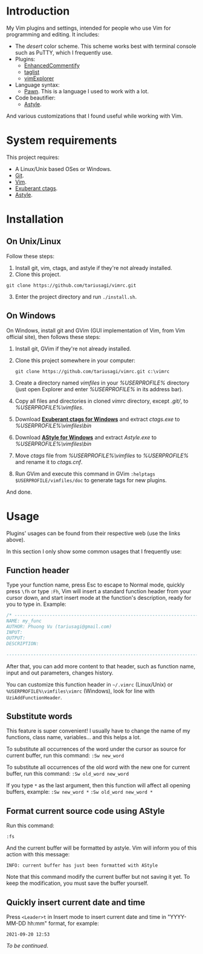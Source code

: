 # Introduction
My Vim plugins and settings, intended for people who use Vim for programming and editing. It includes:
- The *desert* color scheme. This scheme works best with terminal console such as PuTTY, which I frequently use.
- Plugins:
	- [EnhancedCommentify](https://www.vim.org/scripts/script.php?script_id=23)
	- [taglist](https://www.vim.org/scripts/script.php?script_id=273)
	- [vimExplorer](https://www.vim.org/scripts/script.php?script_id=1950)
- Language syntax:
	- [Pawn](https://www.compuphase.com/pawn/pawn.htm). This is a language I used to work with a lot.
- Code beautifier:
  - [Astyle](http://astyle.sourceforge.net/).

And various customizations that I found useful while working with Vim.

# System requirements
This project requires:
- A Linux/Unix based OSes or Windows.
- [Git](https://git-scm.com).
- [Vim](https://www.vim.org).
- [Exuberant  ctags](http://ctags.sourceforge.net).
- [Astyle](http://astyle.sourceforge.net/).

# Installation
## On Unix/Linux

Follow these steps:

1. Install git, vim, ctags, and astyle if they're not already installed.
2. Clone this project.

`git clone https://github.com/tariusagi/vimrc.git`

3. Enter the project directory and run `./install.sh`.

## On Windows

On Windows, install git and GVim (GUI implementation of Vim, from Vim official site), then follows these steps:

1. Install git, GVim if they're not already installed.

2. Clone this project somewhere in your computer:

   `git clone https://github.com/tariusagi/vimrc.git c:\vimrc`

3. Create a directory named *vimfiles* in your *%USERPROFILE%* directory (just open Explorer and enter *%USERPROFILE%* in its address bar).

4. Copy all files and directories in cloned *vimrc* directory, except *.git/*, to *%USERPROFILE%\vimfiles*.

5. Download **[Exuberant ctags for Windows](http://ctags.sourceforge.net/)** and extract *ctags.exe* to *%USERPROFILE%\vimfiles\bin*

6. Download **[AStyle for Windows](http://astyle.sourceforge.net/)** and extract *Astyle.exe* to *%USERPROFILE%\vimfiles\bin*

7. Move *ctags* file from *%USERPROFILE%\vimfiles* to *%USERPROFILE%* and rename it to *ctags.cnf*.

8. Run GVim and execute this command in GVim `:helptags $USERPROFILE/vimfiles/doc` to generate tags for new plugins.

And done.

# Usage
Plugins' usages can be found from their respective web (use the links above).

In this section I only show some common usages that I frequently use:

## Function header

Type your function name, press Esc to escape to Normal mode, quickly press `\fh` or type `:Fh`, Vim will insert a standard function header from your cursor down, and start insert mode at the function's description, ready for you to type in. Example:

```c
/* -----------------------------------------------------------------------------
NAME: my_func
AUTHOR: Phuong Vu (tariusagi@gmail.com)
INPUT: 
OUTPUT: 
DESCRIPTION:

----------------------------------------------------------------------------- */
```

After that, you can add more content to that header, such as function name, input and out parameters, changes history.

You can customize this function header in `~/.vimrc` (Linux/Unix) or `%USERPROFILE%\vimfiles\vimrc` (Windows), look for line with `UziAddFunctionHeader`.

## Substitute words

This feature is super convenient! I usually have to change the name of my functions, class name, variables... and this helps a lot.

To substitute all occurrences of the word under the cursor as source for current buffer, run this command:
`:Sw new_word`

To substitute all occurrences of the old word with the new one for current buffer, run this command:
`:Sw old_word new_word`

If you type `*` as the last argument, then this function will affect all opening buffers, example:
`:Sw new_word *`
`:Sw old_word new_word *`

## Format current source code using AStyle

Run this command:

`:fs`

And the current buffer will be formatted by astyle. Vim will inform you of this action with this message:

`INFO: current buffer has just been formatted with AStyle`

Note that this command modify the current buffer but not saving it yet. To keep the modification, you must save the buffer yourself.

## Quickly insert current date and time

Press `<Leader>t` in Insert mode to insert current date and time in "YYYY-MM-DD hh:mm" format, for example:

```
2021-09-20 12:53
```

*To be continued*.
